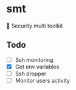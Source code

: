 # smt
🧰 Security multi toolkit

## Todo
- [ ] Ssh monitoring
- [X] Get env variables
- [ ] Ssh dropper
- [ ] Monitor users activity
